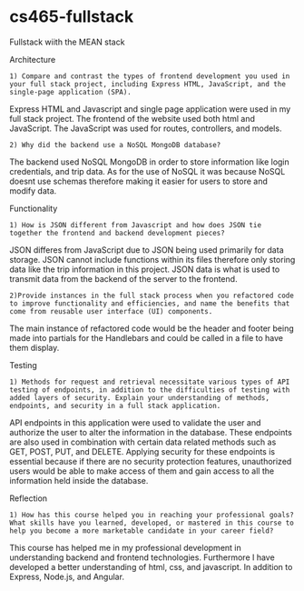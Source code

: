 # cs465-fullstack
Fullstack wiith the MEAN stack

Architecture

    1) Compare and contrast the types of frontend development you used in your full stack project, including Express HTML, JavaScript, and the single-page application (SPA).
    
Express HTML and Javascript and single page application were used in my full stack project. The frontend of the website used both html and JavaScript. The JavaScript was used for routes, controllers, and models.

    2) Why did the backend use a NoSQL MongoDB database?
The backend used NoSQL MongoDB in order to store information like login credentials, and trip data. As for the use of NoSQL it was because NoSQL doesnt use schemas therefore making it easier for users to store and modify data.


Functionality

    1) How is JSON different from Javascript and how does JSON tie together the frontend and backend development pieces?

JSON differes from JavaScript due to JSON being used primarily for data storage. JSON cannot include functions within its files therefore only storing data like the trip information in this project. JSON data is what is used to transmit data from the backend of the server to the frontend.
    
    2)Provide instances in the full stack process when you refactored code to improve functionality and efficiencies, and name the benefits that come from reusable user interface (UI) components.

The main instance of refactored code would be the header and footer being made into partials for the Handlebars and could be called in a file to have them
display.

Testing

    1) Methods for request and retrieval necessitate various types of API testing of endpoints, in addition to the difficulties of testing with added layers of security. Explain your understanding of methods, endpoints, and security in a full stack application.

API endpoints in this application were used to validate the user and authorize the user to alter the information in the database. These endpoints are also used in combination with certain data related methods such as GET, POST, PUT, and DELETE. Applying security for these endpoints is essential because if there are no security protection features, unauthorized users would be able to make access of them and gain access to all the information held inside the database.

Reflection

    1) How has this course helped you in reaching your professional goals? What skills have you learned, developed, or mastered in this course to help you become a more marketable candidate in your career field?
    
This course has helped me in my professional development in understanding backend and frontend technologies. Furthermore I have developed a better understanding of html, css, and javascript. In addition to Express, Node.js, and Angular.   
    

